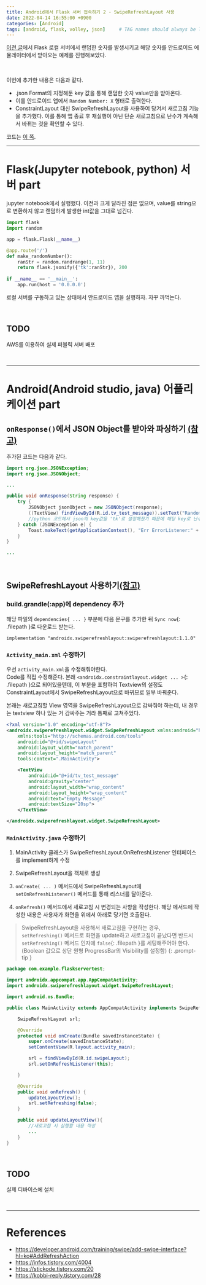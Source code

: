 ```yaml
---
title: Android에서 Flask 서버 접속하기 2 - SwipeRefreshLayout 사용
date: 2022-04-14 16:55:00 +0900
categories: [Android]
tags: [android, flask, volley, json]     # TAG names should always be lowercase
---
```


[이전 글](https://coitloz88.github.io/posts/flask-android-1/)에서 Flask 로컬 서버에서 랜덤한 숫자를 발생시키고 해당 숫자를 안드로이드 에뮬레이터에서 받아오는 예제를 진행해보았다.  

<br>

이번에 추가한 내용은 다음과 같다.
* .json Format의 지정해둔 key 값을 통해 랜덤한 숫자 value만을 받아온다.
* 이를 안드로이드 앱에서 `Random Number: X` 형태로 출력한다.
* ConstraintLayout 대신 SwipeRefreshLayout을 사용하여 당겨서 새로고침 기능을 추가했다. 이를 통해 앱 종료 후 재실행이 아닌 단순 새로고침으로 난수가 계속해서 바뀌는 것을 확인할 수 있다.

코드는 [이 쪽](https://github.com/coitloz88/Flask-Android-link/tree/main/AndroidApp).  


---

# Flask(Jupyter notebook, python) 서버 part
jupyter notebook에서 실행했다. 이전과 크게 달라진 점은 없으며, value를 string으로 변환하지 않고 랜덤하게 발생한 int값을 그대로 넘긴다.
```python
import flask
import random

app = flask.Flask(__name__)

@app.route('/')
def make_randomNumber():
    ranStr = random.randrange(1, 11)
    return flask.jsonify({'tk':ranStr}), 200
    
if __name__ == '__main__':
    app.run(host = '0.0.0.0')
```

로컬 서버를 구동하고 있는 상태에서 안드로이드 앱을 실행하자. 자꾸 까먹는다.  

<br>

## TODO  
AWS를 이용하여 실제 퍼블릭 서버 배포

<br>

---

# Android(Android studio, java) 어플리케이션 part

## `onResponse()`에서  JSON Object를 받아와 파싱하기 [(참고)](https://infos.tistory.com/4004)

추가된 코드는 다음과 같다.
```java
import org.json.JSONException;
import org.json.JSONObject;

...

public void onResponse(String response) {
    try {
        JSONObject jsonObject = new JSONObject(response);
        ((TextView) findViewById(R.id.tv_test_message)).setText("Random Number: " + jsonObject.getInt("tk"));
        //python 코드에서 json의 key값을 'tk'로 설정해줬기 때문에 해당 key로 난수 value를 받아온다.
    } catch (JSONException e) {
        Toast.makeText(getApplicationContext(), "Err ErrorListener:" + e, Toast.LENGTH_SHORT).show();
    }
}

...
```

<br>

## SwipeRefreshLayout 사용하기[(참고)](https://stickode.tistory.com/20)

### build.grandle(:app)에 dependency 추가
해당 파일의 `dependencies{ ... }` 부분에 다음 문구를 추가한 뒤 `Sync now`{: .filepath }로 다운로드 받는다.
```
implementation "androidx.swiperefreshlayout:swiperefreshlayout:1.1.0"
```

### `Activity_main.xml` 수정하기
우선 `activity_main.xml`을 수정해줘야한다.  
Code를 직접 수정해준다. 본래 `<androidx.constraintlayout.widget ... >`{: .filepath }으로 되어있을텐데, 이 부분을 포함하여 Textview의 설정도 ConstraintLayout에서 SwipeRefreshLayout으로 바뀌므로 일부 바꿔준다.  

본래는 새로고침할 View 영역을 SwipeRefreshLayout으로 감싸줘야 하는데, 내 경우는 textview 하나 있는 거 감싸주는 거라 통째로 고쳐주었다.

```xml
<?xml version="1.0" encoding="utf-8"?>
<androidx.swiperefreshlayout.widget.SwipeRefreshLayout xmlns:android="http://schemas.android.com/apk/res/android"
    xmlns:tools="http://schemas.android.com/tools"
    android:id="@+id/swipeLayout"
    android:layout_width="match_parent"
    android:layout_height="match_parent"
    tools:context=".MainActivity">

    <TextView
        android:id="@+id/tv_test_message"
        android:gravity="center"
        android:layout_width="wrap_content"
        android:layout_height="wrap_content"
        android:text="Empty Message"
        android:textSize="20sp">
    </TextView>

</androidx.swiperefreshlayout.widget.SwipeRefreshLayout>
```

### `MainActivity.java` 수정하기
1. MainActivity 클래스가 SwipeRefreshLayout.OnRefreshListener 인터페이스를 implement하게 수정

2. SwipeRefreshLayout을 객체로 생성

3. `onCreate( ... )` 메서드에서 SwipeRefreshLayout에 `setOnRefreshListener()` 메서드를 통해 리스너를 달아준다.  

4. `onRefresh()` 메서드에서 새로고침 시 변경되는 사항을 작성한다. 해당 메서드에 작성한 내용은 사용자가 화면을 위에서 아래로 당기면 호출된다. 

> SwipeRefreshLayout을 사용해서 새로고침을 구현하는 경우, `setRefreshing()` 메서드로 화면을 update하고 새로고침이 끝났다면 반드시 `setRefreshing()` 메서드 인자에 `false`{: .filepath }를 세팅해주어야 한다. (Boolean 값으로 상단 원형 ProgressBar의 Visibility를 설정함)
{: .prompt-tip }

```java
package com.example.flaskservertest;

import androidx.appcompat.app.AppCompatActivity;
import androidx.swiperefreshlayout.widget.SwipeRefreshLayout;

import android.os.Bundle;

public class MainActivity extends AppCompatActivity implements SwipeRefreshLayout.OnRefreshListener {

    SwipeRefreshLayout srl;

    @Override
    protected void onCreate(Bundle savedInstanceState) {
        super.onCreate(savedInstanceState);
        setContentView(R.layout.activity_main);

        srl = findViewById(R.id.swipeLayout);
        srl.setOnRefreshListener(this);

    }

    @Override
    public void onRefresh() {
        updateLayoutView();
        srl.setRefreshing(false);
    }

    public void updateLayoutView(){
        //새로고침 시 실행할 내용 작성
        ...
    }
}
```

<br>

## TODO
실제 디바이스에 설치

<br>

---

# References
* <https://developer.android.com/training/swipe/add-swipe-interface?hl=ko#AddRefreshAction>
* <https://infos.tistory.com/4004> 
* <https://stickode.tistory.com/20>
* <https://kobbi-reply.tistory.com/28>